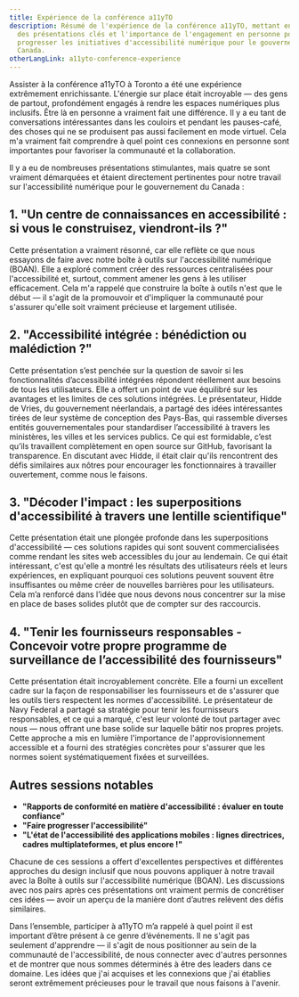 ```yaml
---
title: Expérience de la conférence a11yTO
description: Résumé de l'expérience de la conférence a11yTO, mettant en avant
  des présentations clés et l'importance de l'engagement en personne pour faire
  progresser les initiatives d'accessibilité numérique pour le gouvernement du
  Canada.
otherLangLink: a11yto-conference-experience
---
```

Assister à la conférence a11yTO à Toronto a été une expérience extrêmement enrichissante. L'énergie sur place était incroyable — des gens de partout, profondément engagés à rendre les espaces numériques plus inclusifs. Être là en personne a vraiment fait une différence. Il y a eu tant de conversations intéressantes dans les couloirs et pendant les pauses-café, des choses qui ne se produisent pas aussi facilement en mode virtuel. Cela m'a vraiment fait comprendre à quel point ces connexions en personne sont importantes pour favoriser la communauté et la collaboration.

Il y a eu de nombreuses présentations stimulantes, mais quatre se sont vraiment démarquées et étaient directement pertinentes pour notre travail sur l'accessibilité numérique pour le gouvernement du Canada :

## 1. "Un centre de connaissances en accessibilité : si vous le construisez, viendront-ils ?"

Cette présentation a vraiment résonné, car elle reflète ce que nous essayons de faire avec notre boîte à outils sur l'accessibilité numérique (BOAN). Elle a exploré comment créer des ressources centralisées pour l'accessibilité et, surtout, comment amener les gens à les utiliser efficacement. Cela m'a rappelé que construire la boîte à outils n'est que le début — il s'agit de la promouvoir et d'impliquer la communauté pour s'assurer qu'elle soit vraiment précieuse et largement utilisée.

## 2. "Accessibilité intégrée : bénédiction ou malédiction ?"

Cette présentation s’est penchée sur la question de savoir si les fonctionnalités d’accessibilité intégrées répondent réellement aux besoins de tous les utilisateurs. Elle a offert un point de vue équilibré sur les avantages et les limites de ces solutions intégrées. Le présentateur, Hidde de Vries, du gouvernement néerlandais, a partagé des idées intéressantes tirées de leur système de conception des Pays-Bas, qui rassemble diverses entités gouvernementales pour standardiser l’accessibilité à travers les ministères, les villes et les services publics. Ce qui est formidable, c’est qu’ils travaillent complètement en open source sur GitHub, favorisant la transparence. En discutant avec Hidde, il était clair qu'ils rencontrent des défis similaires aux nôtres pour encourager les fonctionnaires à travailler ouvertement, comme nous le faisons.

## 3. "Décoder l'impact : les superpositions d'accessibilité à travers une lentille scientifique"

Cette présentation était une plongée profonde dans les superpositions d'accessibilité — ces solutions rapides qui sont souvent commercialisées comme rendant les sites web accessibles du jour au lendemain. Ce qui était intéressant, c'est qu'elle a montré les résultats des utilisateurs réels et leurs expériences, en expliquant pourquoi ces solutions peuvent souvent être insuffisantes ou même créer de nouvelles barrières pour les utilisateurs. Cela m’a renforcé dans l’idée que nous devons nous concentrer sur la mise en place de bases solides plutôt que de compter sur des raccourcis.

## 4. "Tenir les fournisseurs responsables - Concevoir votre propre programme de surveillance de l’accessibilité des fournisseurs"

Cette présentation était incroyablement concrète. Elle a fourni un excellent cadre sur la façon de responsabiliser les fournisseurs et de s'assurer que les outils tiers respectent les normes d'accessibilité. Le présentateur de Navy Federal a partagé sa stratégie pour tenir les fournisseurs responsables, et ce qui a marqué, c'est leur volonté de tout partager avec nous — nous offrant une base solide sur laquelle bâtir nos propres projets. Cette approche a mis en lumière l'importance de l'approvisionnement accessible et a fourni des stratégies concrètes pour s'assurer que les normes soient systématiquement fixées et surveillées.

## Autres sessions notables

- **"Rapports de conformité en matière d'accessibilité : évaluer en toute confiance"**
- **"Faire progresser l'accessibilité"**
- **"L'état de l'accessibilité des applications mobiles : lignes directrices, cadres multiplateformes, et plus encore !"**

Chacune de ces sessions a offert d'excellentes perspectives et différentes approches du design inclusif que nous pouvons appliquer à notre travail avec la Boîte à outils sur l'accessibilité numérique (BOAN). Les discussions avec nos pairs après ces présentations ont vraiment permis de concrétiser ces idées — avoir un aperçu de la manière dont d’autres relèvent des défis similaires.

Dans l’ensemble, participer à a11yTO m’a rappelé à quel point il est important d’être présent à ce genre d’événements. Il ne s'agit pas seulement d'apprendre — il s'agit de nous positionner au sein de la communauté de l'accessibilité, de nous connecter avec d'autres personnes et de montrer que nous sommes déterminés à être des leaders dans ce domaine. Les idées que j'ai acquises et les connexions que j'ai établies seront extrêmement précieuses pour le travail que nous faisons à l'avenir.

